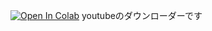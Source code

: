 [![Open In Colab](https://colab.research.google.com/assets/colab-badge.svg)](https://colab.research.google.com/github/blackwhitetile/yukiyoutube-dl_colab/blob/main/Untitled7.ipynb)
youtubeのダウンローダーです
